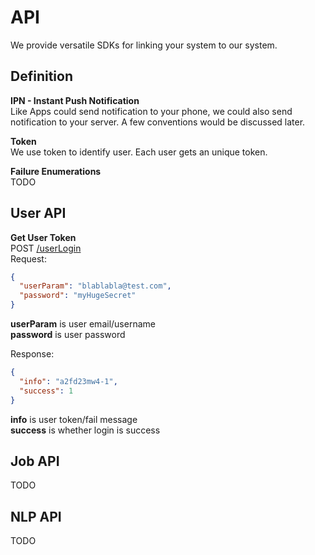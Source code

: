 # API
We provide versatile SDKs for linking your system to 
our system.

## Definition
**IPN - Instant Push Notification**  
Like Apps could send notification to your phone, we
could also send notification to your server. A few 
conventions would be discussed later.

**Token**   
We use token to identify user. Each user gets an unique
token. 

**Failure Enumerations**  
TODO

## User API
**Get User Token**  
POST [/userLogin]()  
Request:  
```JSON
{
  "userParam": "blablabla@test.com",
  "password": "myHugeSecret"
}
```
**userParam** is user email/username  
**password** is user password

Response:
```json
{
  "info": "a2fd23mw4-1",
  "success": 1
}
```
**info** is user token/fail message  
**success** is whether login is success

## Job API
TODO

## NLP API
TODO